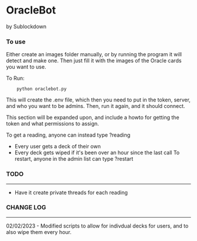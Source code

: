 # OracleBot
by Sublockdown


### To use
Either create an images folder manually, or by running the program it will detect and make one. Then just fill it with the images of the Oracle cards you want to use.

To Run:

        python oraclebot.py

This will create the .env file, which then you need to put in the token, server, and who you want to be admins. Then, run it again, and it should connect.

This section will be expanded upon, and include a howto for getting the token and what permissions to assign. 

To get a reading, anyone can instead type ?reading
* Every user gets a deck of their own
* Every deck gets wiped if it's been over an hour since the last call
To restart, anyone in the admin list can type ?restart

### TODO
----------------------------------------
* Have it create private threads for each reading

### CHANGE LOG
----------------------------------------
02/02/2023 - Modified scripts to allow for indivdual decks for users, and to also wipe them every hour. 
